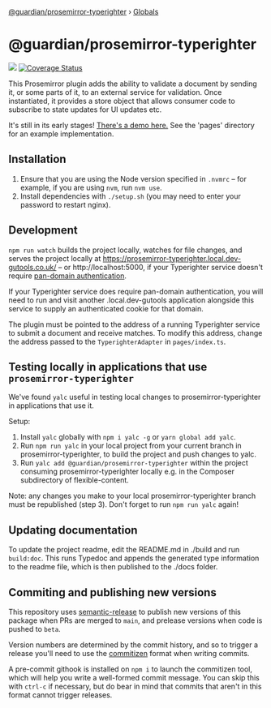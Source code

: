 [@guardian/prosemirror-typerighter](README.md) › [Globals](globals.md)

# @guardian/prosemirror-typerighter

![](https://travis-ci.org/guardian/prosemirror-typerighter.svg?branch=main) [![Coverage Status](https://coveralls.io/repos/github/guardian/prosemirror-typerighter/badge.svg?branch=main)](https://coveralls.io/github/guardian/prosemirror-typerighter?branch=main)

This Prosemirror plugin adds the ability to validate a document by sending it, or some parts of it, to an external service for validation. Once instantiated, it provides a store object that allows consumer code to subscribe to state updates for UI updates etc.

It's still in its early stages! [There's a demo here.](https://guardian.github.io/prosemirror-typerighter/) See the 'pages' directory for an example implementation.

## Installation

1. Ensure that you are using the Node version specified in `.nvmrc` – for example, if you are using `nvm`, run `nvm use`.
2. Install dependencies with `./setup.sh` (you may need to enter your password to restart nginx).

## Development

`npm run watch` builds the project locally, watches for file changes, and serves the project locally at https://prosemirror-typerighter.local.dev-gutools.co.uk/ – or http://localhost:5000, if your Typerighter service doesn't require [pan-domain authentication](https://github.com/guardian/pan-domain-authentication).

If your Typerighter service does require pan-domain authentication, you will need to run and visit another .local.dev-gutools application alongside this service to supply an authenticated cookie for that domain.

The plugin must be pointed to the address of a running Typerighter service to submit a document and receive matches. To modify this address, change the address passed to the `TyperighterAdapter` in `pages/index.ts`.

## Testing locally in applications that use `prosemirror-typerighter`

We've found `yalc` useful in testing local changes to prosemirror-typerighter in applications that use it.

Setup: 

1. Install `yalc` globally with `npm i yalc -g` or `yarn global add yalc`.
2. Run `npm run yalc` in your local project from your current branch in prosemirror-typerighter, to build the project and push changes to yalc.
3. Run `yalc add @guardian/prosemirror-typerighter` within the project consuming prosemirror-typerighter locally e.g. in the Composer subdirectory of flexible-content.

Note: any changes you make to your local prosemirror-typerighter branch must be republished (step 3). Don't forget to run `npm run yalc` again!

## Updating documentation

To update the project readme, edit the README.md in ./build and run `build:doc`. This runs Typedoc and appends the generated type information to the readme file, which is then published to the ./docs folder.

## Commiting and publishing new versions

This repository uses [semantic-release](https://github.com/semantic-release/semantic-release) to publish new versions of this package when PRs are merged to `main`, and prelease versions when code is pushed to `beta`.

Version numbers are determined by the commit history, and so to trigger a release you'll need to use the [commitizen](https://github.com/commitizen-tools/commitizen) format when writing commits.

A pre-commit githook is installed on `npm i` to launch the commitizen tool, which will help you write a well-formed commit message. You can skip this with `ctrl-c` if necessary, but do bear in mind that commits that aren't in this format cannot trigger releases.
